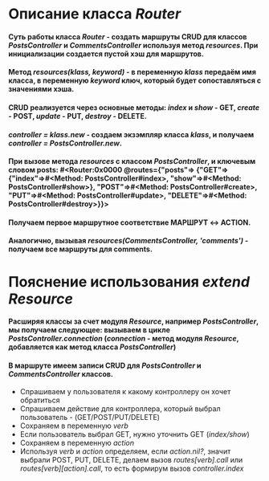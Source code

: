 # Описание класса *Router*

#### Суть работы класса *Router* - создать маршруты CRUD для классов *PostsController* и *CommentsController* используя метод *resources*. При инициализации создается пустой хэш для маршрутов.
#### Метод *resources(klass, keyword)* - в переменную *klass* передаём имя класса, в переменную *keyword*  ключ, который будет сопоставляться с значениями хэша.
#### CRUD реализуется через основные методы: *index* и *show* - GET, *create* - POST, *update* - PUT, *destroy* - DELETE.
#### *controller = klass.new* - создаем экзэмпляр класса *klass*, и получаем *controller = PostsController.new*.
#### При вызове метода *resources* с классом *PostsController*, и ключевым словом posts: #<Router:0x0000 @routes={"posts"=> {"GET"=>{"index"=>#<Method: PostsController#index>, "show"=>#<Method: PostsController#show>}, "POST"=>#<Method: PostsController#create>, "PUT"=>#<Method: PostsController#update>, "DELETE"=>#<Method: PostsController#destroy>}}>
#### Получаем первое маршрутное соответствие МАРШРУТ <-> ACTION.
#### Аналогично, вызывая *resources(CommentsController, 'comments')* - получаем все маршруты для comments.
# Пояснение использования *extend Resource*

#### Расширяя классы за счет модуля *Resource*, например *PostsController*, мы получаем следующее: вызываем в цикле *PostsController.connection* (*connection* - метод модуля *Resource*, добавляется как метод класса *PostsController*)
#### В маршруте имеем записи CRUD для *PostsController* и *CommentsController* классов.
- Спрашиваем у пользователя к какому контроллеру он хочет обратиться
- Спрашиваем действие для контроллера, который выбрал пользователь - (GET/POST/PUT/DELETE)
- Сохраняем в переменную *verb*
- Если пользователь выбрал GET, нужно уточнить GET (*index/show*)
- Сохраняем в переменную *action*
- Используя *verb* и *action* определяем, если *action.nil?*, значит выбрали POST, PUT, DELETE, делаем вызов *routes[verb].call* или *routes[verb][action].call*, то есть формирум вызов *controller.index*